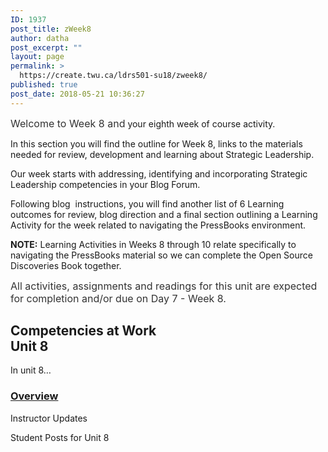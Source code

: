 ```yaml
---
ID: 1937
post_title: zWeek8
author: datha
post_excerpt: ""
layout: page
permalink: >
  https://create.twu.ca/ldrs501-su18/zweek8/
published: true
post_date: 2018-05-21 10:36:27
---
```

<span style="float: none;background-color: transparent;color: #333333;cursor: text;font-family: -apple-system,BlinkMacSystemFont,'Segoe UI',Roboto,Oxygen-Sans,Ubuntu,Cantarell,'Helvetica Neue',sans-serif;font-size: 16px;font-style: normal;font-variant: normal;font-weight: 400;letter-spacing: normal;text-align: left;text-decoration: none;text-indent: 0px">Welcome to Week 8 and</span> your eighth week of course activity.

In this section you will find the outline for Week 8, links to the materials needed for review, development and learning about Strategic Leadership.

Our week starts with addressing, identifying and incorporating Strategic Leadership competencies in your Blog Forum.

Following blog  instructions, you will find another list of 6 Learning outcomes for review, blog direction and a final section outlining a Learning Activity for the week related to navigating the PressBooks environment.

<strong>NOTE:</strong> Learning Activities in Weeks 8 through 10 relate specifically to navigating the PressBooks material so we can complete the Open Source Discoveries Book together.

<span style="float: none;background-color: transparent;color: #333333;cursor: text;font-family: -apple-system,BlinkMacSystemFont,'Segoe UI',Roboto,Oxygen-Sans,Ubuntu,Cantarell,'Helvetica Neue',sans-serif;font-size: 16px;font-style: normal;font-variant: normal;font-weight: 400;letter-spacing: normal;text-align: left;text-decoration: none;text-indent: 0px">All activities, assignments and readings for this unit are expected for completion and/or due on Day 7 - Week 8.</span>

<!--themify_builder_static--><h2>Competencies at Work<br />Unit 8</h2>
 <p>In unit 8&#8230;</p>

 <a href="https://create.twu.ca/ldrs501-su18/unit-8/">

 </a>
 <h3><a href="https://create.twu.ca/ldrs501-su18/unit-8/">Overview</a></h3>


 Instructor Updates

 Student Posts for Unit 8<!--/themify_builder_static-->

